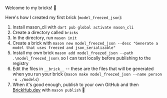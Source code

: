 Welcome to my bricks! 👋

Here's how I created my first brick (`model_freezed_json`):
1. Install mason_cli with `dart pub global activate mason_cli`
2. Create a directory called `bricks`
3. In the directory, run `mason init`
4. Create a brick with `mason new model_freezed_json --desc "Generate a model that uses freezed and json_serializable"`
5. Install my own brick `mason add model_freezed_json --path .\model_freezed_json\` so I can test locally before publishing to the registry
6. Edit the files in `__brick__` -- these are the files that will be generated when you run your brick (`mason make model_freezed_json --name person -o ./models`)
7. When it's good enough, publish to your own GitHub and then [BrickHub.dev](https://brickhub.dev/) with `mason publish` 🚀